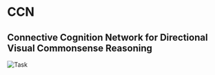 # CCN
## Connective Cognition Network for Directional Visual Commonsense Reasoning

![Task](https://github.com/AmingWu/CCN/tree/master/pic/fig1.png "Illustration of our method")
